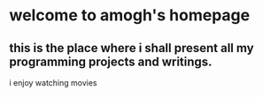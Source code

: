 
# welcome to amogh's homepage 

## this is the place where i shall present all my programming projects and writings.


i enjoy watching movies 
